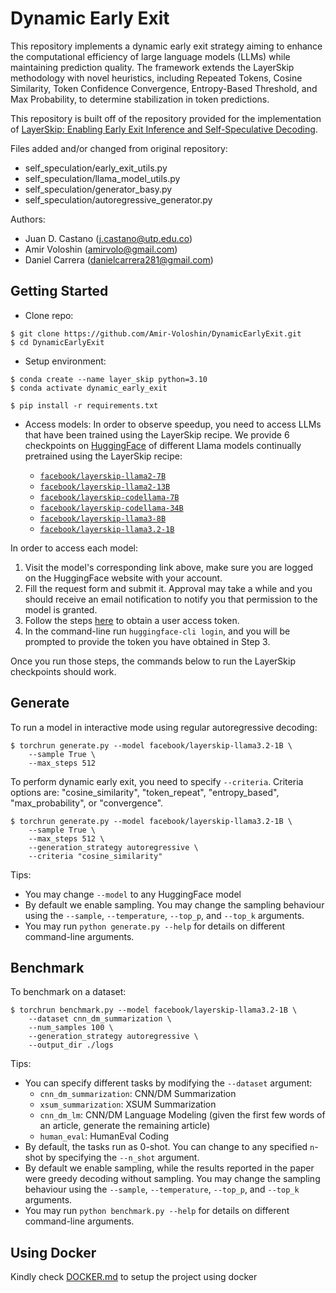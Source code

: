 # Dynamic Early Exit
This repository implements a dynamic early exit strategy aiming to enhance the computational efficiency of large language models (LLMs) while maintaining prediction quality. The framework extends the LayerSkip methodology with novel heuristics, including Repeated Tokens, Cosine Similarity, Token Confidence Convergence, Entropy-Based Threshold, and Max Probability, to determine stabilization in token predictions. 

This repository is built off of the repository provided for the implementation of [LayerSkip: Enabling Early Exit Inference and Self-Speculative Decoding](https://arxiv.org/abs/2404.16710).

Files added and/or changed from original repository:
- self_speculation/early_exit_utils.py
- self_speculation/llama_model_utils.py
- self_speculation/generator_basy.py
- self_speculation/autoregressive_generator.py

Authors: 
- Juan D. Castano (j.castano@utp.edu.co)
- Amir Voloshin (amirvolo@gmail.com)
- Daniel Carrera (danielcarrera281@gmail.com)

## Getting Started
- Clone repo:
```console
$ git clone https://github.com/Amir-Voloshin/DynamicEarlyExit.git
$ cd DynamicEarlyExit
```

- Setup environment:
```console
$ conda create --name layer_skip python=3.10
$ conda activate dynamic_early_exit

$ pip install -r requirements.txt
```

- Access models:
In order to observe speedup, you need to access LLMs that have been trained using the LayerSkip recipe. We provide 6 checkpoints on [HuggingFace](https://huggingface.co/collections/facebook/layerskip-666b25c50c8ae90e1965727a) of different Llama models continually pretrained using the LayerSkip recipe:

    - [`facebook/layerskip-llama2-7B`](https://huggingface.co/facebook/layerskip-llama2-7B)
    - [`facebook/layerskip-llama2-13B`](https://huggingface.co/facebook/layerskip-llama2-13B)
    - [`facebook/layerskip-codellama-7B`](https://huggingface.co/facebook/layerskip-codellama-7B)
    - [`facebook/layerskip-codellama-34B`](https://huggingface.co/facebook/layerskip-codellama-34B)
    - [`facebook/layerskip-llama3-8B`](https://huggingface.co/facebook/layerskip-llama3-8B)
    - [`facebook/layerskip-llama3.2-1B`](https://huggingface.co/facebook/layerskip-llama3.2-1B)

In order to access each model:

1. Visit the model's corresponding link above, make sure you are logged on the HuggingFace website with your account.
2. Fill the request form and submit it. Approval may take a while and you should receive an email notification to notify you that permission to the model is granted.
3. Follow the steps [here](https://huggingface.co/docs/hub/en/security-tokens) to obtain a user access token.
4. In the command-line run `huggingface-cli login`, and you will be prompted to provide the token you have obtained in Step 3.

Once you run those steps, the commands below to run the LayerSkip checkpoints should work.

## Generate

To run a model in interactive mode using regular autoregressive decoding:
```console
$ torchrun generate.py --model facebook/layerskip-llama3.2-1B \
    --sample True \
    --max_steps 512
```

To perform dynamic early exit, you need to specify `--criteria`. Criteria options are: "cosine_similarity", "token_repeat", "entropy_based", "max_probability", or "convergence".

```console
$ torchrun generate.py --model facebook/layerskip-llama3.2-1B \
    --sample True \
    --max_steps 512 \
    --generation_strategy autoregressive \
    --criteria "cosine_similarity"
```

Tips:
- You may change `--model` to any HuggingFace model 
- By default we enable sampling. You may change the sampling behaviour using the `--sample`, `--temperature`, `--top_p`, and `--top_k` arguments.
- You may run `python generate.py --help` for details on different command-line arguments.

## Benchmark

To benchmark on a dataset:

```console
$ torchrun benchmark.py --model facebook/layerskip-llama3.2-1B \
    --dataset cnn_dm_summarization \
    --num_samples 100 \
    --generation_strategy autoregressive \
    --output_dir ./logs
```

Tips:
- You can specify different tasks by modifying the `--dataset` argument:
    - `cnn_dm_summarization`: CNN/DM Summarization
    - `xsum_summarization`: XSUM Summarization
    - `cnn_dm_lm`: CNN/DM Language Modeling (given the first few words of an article, generate the remaining article)
    - `human_eval`: HumanEval Coding
- By default, the tasks run as 0-shot. You can change to any specified `n`-shot by specifying the `--n_shot` argument.
- By default we enable sampling, while the results reported in the paper were greedy decoding without sampling. You may change the sampling behaviour using the `--sample`, `--temperature`, `--top_p`, and `--top_k` arguments.
- You may run `python benchmark.py --help` for details on different command-line arguments.

## Using Docker

Kindly check [DOCKER.md](DOCKER.md) to setup the project using docker

